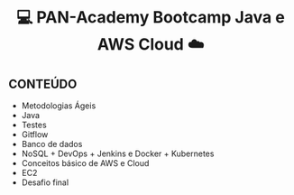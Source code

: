 
<h1 align="center"> 💻 PAN-Academy Bootcamp Java e AWS Cloud ☁️ </h1> 

## CONTEÚDO

- Metodologias Ágeis
- Java
- Testes
- Gitflow
- Banco de dados
- NoSQL + DevOps + Jenkins e Docker + Kubernetes
- Conceitos básico de AWS e Cloud
- EC2
- Desafio final

